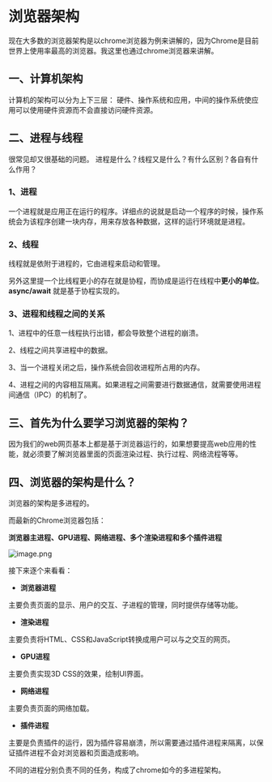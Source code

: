 
# 浏览器架构
现在大多数的浏览器架构是以chrome浏览器为例来讲解的，因为Chrome是目前世界上使用率最高的浏览器。我这里也通过chrome浏览器来讲解。

## 一、计算机架构
计算机的架构可以分为上下三层： 硬件、操作系统和应用，中间的操作系统使应用可以使用硬件资源而不会直接访问硬件资源。

## 二、进程与线程
很常见却又很基础的问题。
进程是什么？线程又是什么？有什么区别？各自有什么作用？

### 1、进程
一个进程就是应用正在运行的程序。详细点的说就是启动一个程序的时候，操作系统会为该程序创建一块内存，用来存放各种数据，这样的运行环境就是进程。

### 2、线程
线程就是依附于进程的，它由进程来启动和管理。

另外这里提一个比线程更小的存在就是协程，而协成是运行在线程中**更小的单位**。**async/await** 就是基于协程实现的。

### 3、进程和线程之间的关系
1、进程中的任意一线程执行出错，都会导致整个进程的崩溃。

2、线程之间共享进程中的数据。

3、当一个进程关闭之后，操作系统会回收进程所占用的内存。

4、进程之间的内容相互隔离。如果进程之间需要进行数据通信，就需要使用进程间通信（IPC）的机制了。


## 三、首先为什么要学习浏览器的架构？

因为我们的web网页基本上都是基于浏览器运行的，如果想要提高web应用的性能，就必须要了解浏览器里面的页面渲染过程、执行过程、网络流程等等。

## 四、浏览器的架构是什么？

浏览器的架构是多进程的。

而最新的Chrome浏览器包括：

**浏览器主进程、GPU进程、网络进程、多个渲染进程和多个插件进程**

![image.png](https://p3-juejin.byteimg.com/tos-cn-i-k3u1fbpfcp/e47fa72566e64ecfb5d034e8e91bebc6~tplv-k3u1fbpfcp-watermark.image)


接下来逐个来看看：

- **浏览器进程**

主要负责页面的显示、用户的交互、子进程的管理，同时提供存储等功能。

- **渲染进程**

主要负责将HTML、CSS和JavaScript转换成用户可以与之交互的网页。

- **GPU进程**

主要负责实现3D CSS的效果，绘制UI界面。

- **网络进程**

主要负责页面的网络加载。

- **插件进程**

主要是负责插件的运行，因为插件容易崩溃，所以需要通过插件进程来隔离，以保证插件进程不会对浏览器和页面造成影响。

不同的进程分别负责不同的任务，构成了chrome如今的多进程架构。
